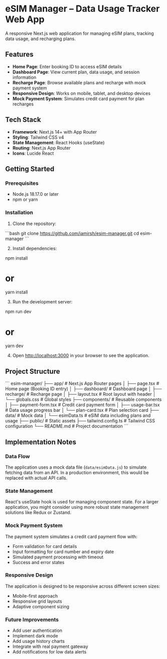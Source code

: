 # eSIM Manager – Data Usage Tracker Web App

A responsive Next.js web application for managing eSIM plans, tracking data usage, and recharging plans.



## Features

- **Home Page**: Enter booking ID to access eSIM details
- **Dashboard Page**: View current plan, data usage, and session information
- **Recharge Page**: Browse available plans and recharge with mock payment system
- **Responsive Design**: Works on mobile, tablet, and desktop devices
- **Mock Payment System**: Simulates credit card payment for plan recharges

## Tech Stack

- **Framework**: Next.js 14+ with App Router
- **Styling**: Tailwind CSS v4
- **State Management**: React Hooks (useState)
- **Routing**: Next.js App Router
- **Icons**: Lucide React

## Getting Started

### Prerequisites

- Node.js 18.17.0 or later
- npm or yarn

### Installation

1. Clone the repository:

\`\`\`bash
git clone https://github.com/iamirsh/esim-manager.git
cd esim-manager
\`\`\`

2. Install dependencies:


npm install
# or
yarn install


3. Run the development server:


npm run dev
# or
yarn dev


4. Open [http://localhost:3000](http://localhost:3000) in your browser to see the application.

## Project Structure

\`\`\`
esim-manager/
├── app/                    # Next.js App Router pages
│   ├── page.tsx            # Home page (Booking ID entry)
│   ├── dashboard/          # Dashboard page
│   ├── recharge/           # Recharge page
│   ├── layout.tsx          # Root layout with header
│   └── globals.css         # Global styles
├── components/             # Reusable components
│   ├── payment-form.tsx    # Credit card payment form
│   ├── usage-bar.tsx       # Data usage progress bar
│   └── plan-card.tsx       # Plan selection card
├── data/                   # Mock data
│   └── esimData.ts         # eSIM data including plans and usage
├── public/                 # Static assets
├── tailwind.config.ts      # Tailwind CSS configuration
└── README.md               # Project documentation
\`\`\`

## Implementation Notes

### Data Flow

The application uses a mock data file (`data/esimData.js`) to simulate fetching data from an API. In a production environment, this would be replaced with actual API calls.

### State Management

React's useState hook is used for managing component state. For a larger application, you might consider using more robust state management solutions like Redux or Zustand.

### Mock Payment System

The payment system simulates a credit card payment flow with:
- Form validation for card details
- Input formatting for card number and expiry date
- Simulated payment processing with timeout
- Success and error states

### Responsive Design

The application is designed to be responsive across different screen sizes:
- Mobile-first approach
- Responsive grid layouts
- Adaptive component sizing

### Future Improvements

- Add user authentication
- Implement dark mode
- Add usage history charts
- Integrate with real payment gateway
- Add notifications for low data alerts


